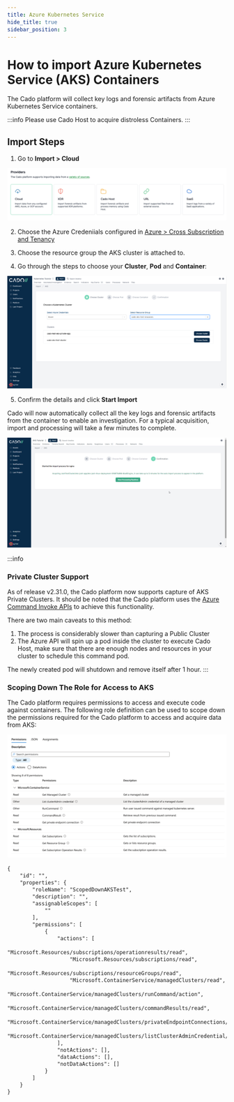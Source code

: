 ```yaml
---
title: Azure Kubernetes Service
hide_title: true
sidebar_position: 3
---
```


# How to import Azure Kubernetes Service (AKS) Containers

The Cado platform will collect key logs and forensic artifacts from Azure Kubernetes Service containers.

:::info
Please use Cado Host to acquire distroless Containers.
:::

## Import Steps

1) Go to **Import > Cloud**

![Cado Import Screen showing the AKS options](/img/import-cloud-focus.png)

2) Choose the Azure Credeniials configured in [Azure > Cross Subscription and Tenancy](/cado/deploy/cross/azure-cross-tenancy-subscriptions)

3) Choose the resource group the AKS cluster is attached to.

4) Go through the steps to choose your **Cluster**, **Pod** and **Container**:

![Cado Import Screen showing the available AKS Clusters](/img/aks.png)

5) Confirm the details and click **Start Import**

Cado will now automatically collect all the key logs and forensic artifacts from the container to enable an investigation.
For a typical acquisition, import and processing will take a few minutes to complete.

![Cado showing the confirmation screen of a successful AKS container capture](/img/eks3.png)

:::info
### Private Cluster Support
As of release v2.31.0, the Cado platform now supports capture of AKS Private Clusters. It should be noted that the Cado platform
uses the [Azure Command Invoke APIs](https://learn.microsoft.com/en-us/azure/aks/command-invoke) to achieve this functionality.

There are two main caveats to this method:
1. The process is considerably slower than capturing a Public Cluster
2. The Azure API will spin up a pod inside the cluster to execute Cado Host, make sure that there are enough nodes and resources in your cluster to schedule this command pod.

The newly created pod will shutdown and remove itself after 1 hour.
:::

### Scoping Down The Role for Access to AKS
The Cado platform requires permissions to access and execute code against containers. The following role definition can be used to scope down the permissions required for the Cado platform to access and acquire data from AKS:

![Scoped down AKS role](/img/aks_role.png)

```
{
    "id": "",
    "properties": {
        "roleName": "ScopedDownAKSTest",
        "description": "",
        "assignableScopes": [
            ""
        ],
        "permissions": [
            {
                "actions": [
                    "Microsoft.Resources/subscriptions/operationresults/read",
                    "Microsoft.Resources/subscriptions/read",
                    "Microsoft.Resources/subscriptions/resourceGroups/read",
                    "Microsoft.ContainerService/managedClusters/read",
                    "Microsoft.ContainerService/managedClusters/runCommand/action",
                    "Microsoft.ContainerService/managedClusters/commandResults/read",
                    "Microsoft.ContainerService/managedClusters/privateEndpointConnections/read",
                    "Microsoft.ContainerService/managedClusters/listClusterAdminCredential/action"
                ],
                "notActions": [],
                "dataActions": [],
                "notDataActions": []
            }
        ]
    }
}
```